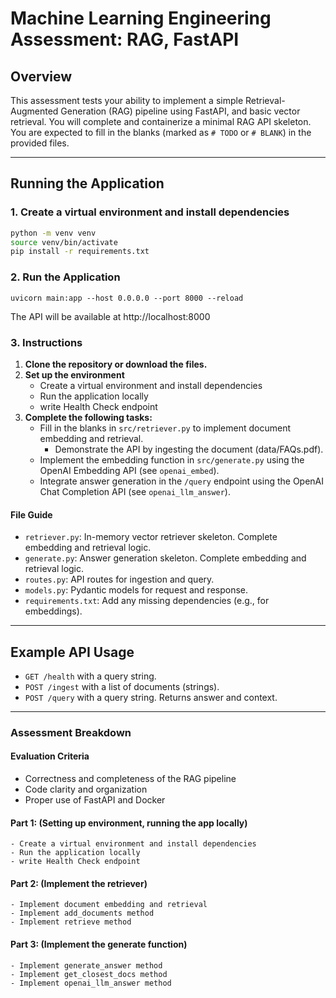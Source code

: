 # Machine Learning Engineering Assessment: RAG, FastAPI

## Overview
This assessment tests your ability to implement a simple Retrieval-Augmented Generation (RAG) pipeline using FastAPI, and basic vector retrieval. You will complete and containerize a minimal RAG API skeleton. You are expected to fill in the blanks (marked as `# TODO` or `# BLANK`) in the provided files.


---

## Running the Application

### 1. Create a virtual environment and install dependencies
```sh
python -m venv venv
source venv/bin/activate
pip install -r requirements.txt
```

### 2. Run the Application
```uvicorn main:app --host 0.0.0.0 --port 8000 --reload```

The API will be available at http://localhost:8000


### 3. Instructions
1. **Clone the repository or download the files.**
2. **Set up the environment**
    - Create a virtual environment and install dependencies
    - Run the application locally
    - write Health Check endpoint
3. **Complete the following tasks:**
    - Fill in the blanks in `src/retriever.py` to implement document embedding and retrieval.
        - Demonstrate the API by ingesting the document (data/FAQs.pdf).
    - Implement the embedding function in `src/generate.py` using the OpenAI Embedding API (see `openai_embed`).
    - Integrate answer generation in the `/query` endpoint using the OpenAI Chat Completion API (see `openai_llm_answer`).


#### File Guide
- `retriever.py`: In-memory vector retriever skeleton. Complete embedding and retrieval logic.
- `generate.py`: Answer generation skeleton. Complete embedding and retrieval logic.
- `routes.py`: API routes for ingestion and query.
- `models.py`: Pydantic models for request and response.
- `requirements.txt`: Add any missing dependencies (e.g., for embeddings).

---

## Example API Usage
- `GET /health` with a query string.
- `POST /ingest` with a list of documents (strings).
- `POST /query` with a query string. Returns answer and context.

---



### Assessment Breakdown

#### Evaluation Criteria
- Correctness and completeness of the RAG pipeline
- Code clarity and organization
- Proper use of FastAPI and Docker

#### Part 1: (Setting up environment, running the app locally)

    - Create a virtual environment and install dependencies
    - Run the application locally
    - write Health Check endpoint

#### Part 2: (Implement the retriever)

    - Implement document embedding and retrieval
    - Implement add_documents method
    - Implement retrieve method

#### Part 3: (Implement the generate function)

    - Implement generate_answer method
    - Implement get_closest_docs method
    - Implement openai_llm_answer method

